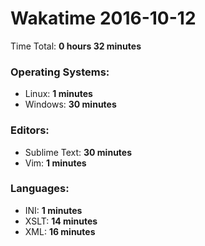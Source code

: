 # Wakatime 2016-10-12

Time Total: **0 hours 32 minutes**

### Operating Systems:
- Linux: **1 minutes** 
- Windows: **30 minutes** 

### Editors:
- Sublime Text: **30 minutes** 
- Vim: **1 minutes** 

### Languages:
- INI: **1 minutes** 
- XSLT: **14 minutes** 
- XML: **16 minutes** 

